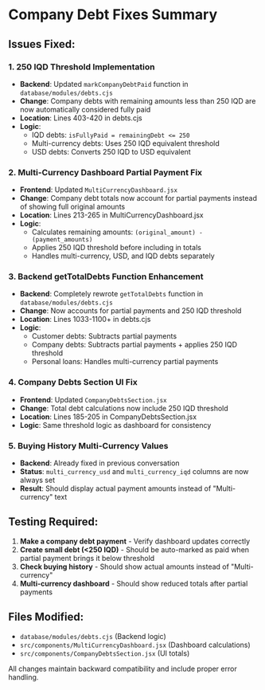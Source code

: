 # Company Debt Fixes Summary

## Issues Fixed:

### 1. **250 IQD Threshold Implementation**
- **Backend**: Updated `markCompanyDebtPaid` function in `database/modules/debts.cjs`
- **Change**: Company debts with remaining amounts less than 250 IQD are now automatically considered fully paid
- **Location**: Lines 403-420 in debts.cjs
- **Logic**: 
  - IQD debts: `isFullyPaid = remainingDebt <= 250`
  - Multi-currency debts: Uses 250 IQD equivalent threshold
  - USD debts: Converts 250 IQD to USD equivalent

### 2. **Multi-Currency Dashboard Partial Payment Fix**
- **Frontend**: Updated `MultiCurrencyDashboard.jsx`
- **Change**: Company debt totals now account for partial payments instead of showing full original amounts
- **Location**: Lines 213-265 in MultiCurrencyDashboard.jsx
- **Logic**:
  - Calculates remaining amounts: `(original_amount) - (payment_amounts)`
  - Applies 250 IQD threshold before including in totals
  - Handles multi-currency, USD, and IQD debts separately

### 3. **Backend getTotalDebts Function Enhancement**
- **Backend**: Completely rewrote `getTotalDebts` function in `database/modules/debts.cjs`
- **Change**: Now accounts for partial payments and 250 IQD threshold
- **Location**: Lines 1033-1100+ in debts.cjs
- **Logic**:
  - Customer debts: Subtracts partial payments
  - Company debts: Subtracts partial payments + applies 250 IQD threshold
  - Personal loans: Handles multi-currency partial payments

### 4. **Company Debts Section UI Fix**
- **Frontend**: Updated `CompanyDebtsSection.jsx`
- **Change**: Total debt calculations now include 250 IQD threshold
- **Location**: Lines 185-205 in CompanyDebtsSection.jsx
- **Logic**: Same threshold logic as dashboard for consistency

### 5. **Buying History Multi-Currency Values**
- **Backend**: Already fixed in previous conversation
- **Status**: `multi_currency_usd` and `multi_currency_iqd` columns are now always set
- **Result**: Should display actual payment amounts instead of "Multi-currency" text

## Testing Required:

1. **Make a company debt payment** - Verify dashboard updates correctly
2. **Create small debt (<250 IQD)** - Should be auto-marked as paid when partial payment brings it below threshold
3. **Check buying history** - Should show actual amounts instead of "Multi-currency"
4. **Multi-currency dashboard** - Should show reduced totals after partial payments

## Files Modified:
- `database/modules/debts.cjs` (Backend logic)
- `src/components/MultiCurrencyDashboard.jsx` (Dashboard calculations)
- `src/components/CompanyDebtsSection.jsx` (UI totals)

All changes maintain backward compatibility and include proper error handling.
